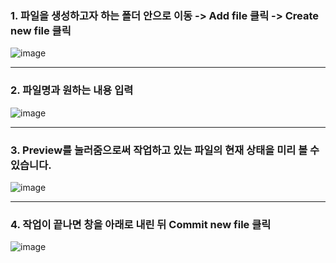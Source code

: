 ### 1. 파일을 생성하고자 하는 폴더 안으로 이동 -> Add file 클릭 -> Create new file 클릭
![image](https://user-images.githubusercontent.com/84713532/201122729-e6c207a0-b33a-492e-bf79-cd672f4308d5.png)

---

### 2. 파일명과 원하는 내용 입력
![image](https://user-images.githubusercontent.com/84713532/201122993-da600e24-5521-49da-8a2d-fb9e3aaa70af.png)

---

### 3. Preview를 눌러줌으로써 작업하고 있는 파일의 현재 상태을 미리 볼 수 있습니다.
![image](https://user-images.githubusercontent.com/84713532/201124192-4f105cff-87f9-4405-a724-40ef748f43ee.png)

---

### 4. 작업이 끝나면 창을 아래로 내린 뒤 Commit new file 클릭
![image](https://user-images.githubusercontent.com/84713532/201124498-4f876a8f-06ca-4597-9c6c-446ab74684e6.png)
